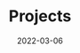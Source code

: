 ---
title: "Projects"
date: 2022-03-06
layout: "projects"
slug: "projects"
menu:
    main:
        weight: 10
        params: 
            icon: archives
---